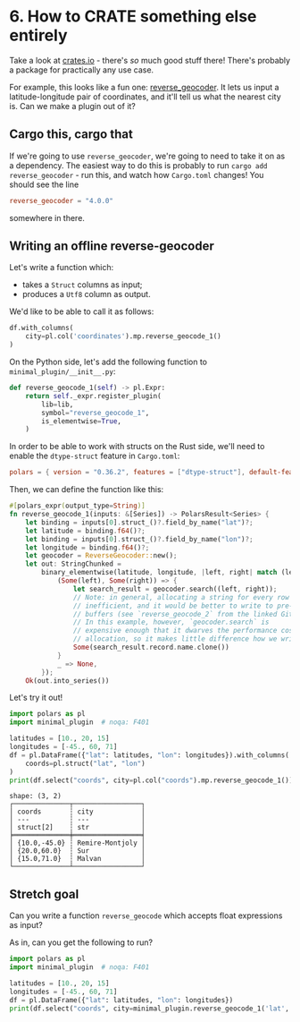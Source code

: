 # 6. How to CRATE something else entirely

Take a look at [crates.io](https://crates.io/) - there's _so_ much good stuff there!
There's probably a package for practically any use case.

For example, this looks like a fun one: [reverse_geocoder](https://crates.io/crates/reverse_geocoder).
It lets us input a latitude-longitude pair of coordinates, and it'll tell us what the nearest
city is. Can we make a plugin out of it?

## Cargo this, cargo that

If we're going to use `reverse_geocoder`, we're going to need to take it on as a dependency.
The easiest way to do this is probably to run `cargo add reverse_geocoder` - run this, and
watch how `Cargo.toml` changes!
You should see the line
```toml
reverse_geocoder = "4.0.0"
```
somewhere in there.

## Writing an offline reverse-geocoder

Let's write a function which:

- takes a `Struct` columns as input;
- produces a `Utf8` column as output.

We'd like to be able to call it as follows:

```python
df.with_columns(
    city=pl.col('coordinates').mp.reverse_geocode_1()
)
```

On the Python side, let's add the following function to `minimal_plugin/__init__.py`:

```python
def reverse_geocode_1(self) -> pl.Expr:
    return self._expr.register_plugin(
        lib=lib,
        symbol="reverse_geocode_1",
        is_elementwise=True,
    )
```

In order to be able to work with structs on the Rust side, we'll need to enable
the `dtype-struct` feature in `Cargo.toml`:
```toml
polars = { version = "0.36.2", features = ["dtype-struct"], default-features = false }
```

Then, we can define the function like this:

```Rust
#[polars_expr(output_type=String)]
fn reverse_geocode_1(inputs: &[Series]) -> PolarsResult<Series> {
    let binding = inputs[0].struct_()?.field_by_name("lat")?;
    let latitude = binding.f64()?;
    let binding = inputs[0].struct_()?.field_by_name("lon")?;
    let longitude = binding.f64()?;
    let geocoder = ReverseGeocoder::new();
    let out: StringChunked =
        binary_elementwise(latitude, longitude, |left, right| match (left, right) {
            (Some(left), Some(right)) => {
                let search_result = geocoder.search((left, right));
                // Note: in general, allocating a string for every row would be
                // inefficient, and it would be better to write to pre-allocated
                // buffers (see `reverse_geocode_2` from the linked GitHub repo).
                // In this example, however, `geocoder.search` is
                // expensive enough that it dwarves the performance cost of string
                // allocation, so it makes little difference how we write this function.
                Some(search_result.record.name.clone())
            }
            _ => None,
        });
    Ok(out.into_series())
```

Let's try it out!
```python
import polars as pl
import minimal_plugin  # noqa: F401

latitudes = [10., 20, 15]
longitudes = [-45., 60, 71]
df = pl.DataFrame({"lat": latitudes, "lon": longitudes}).with_columns(
    coords=pl.struct("lat", "lon")
)
print(df.select("coords", city=pl.col("coords").mp.reverse_geocode_1()))
```
```
shape: (3, 2)
┌──────────────┬─────────────────┐
│ coords       ┆ city            │
│ ---          ┆ ---             │
│ struct[2]    ┆ str             │
╞══════════════╪═════════════════╡
│ {10.0,-45.0} ┆ Remire-Montjoly │
│ {20.0,60.0}  ┆ Sur             │
│ {15.0,71.0}  ┆ Malvan          │
└──────────────┴─────────────────┘
```

## Stretch goal

Can you write a function `reverse_geocode` which accepts float expressions as input?

As in, can you get the following to run?
```python
import polars as pl
import minimal_plugin  # noqa: F401

latitudes = [10., 20, 15]
longitudes = [-45., 60, 71]
df = pl.DataFrame({"lat": latitudes, "lon": longitudes})
print(df.select("coords", city=minimal_plugin.reverse_geocode_1('lat', 'lon')))
```